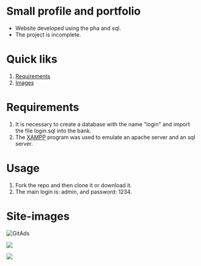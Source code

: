 # Small profile and portfolio

* Website developed using the pha and sql.
* The project is incomplete.
 
# Quick liks
1. [Requirements](#requirements)
2. [Images](#Site-images)

 

# Requirements
1. It is necessary to create a database with the name "login" and import the file login.sql into the bank.
2. The [XAMPP](https://www.apachefriends.org/pt_br/index.html) program was used to emulate an apache server and an sql server.  

# Usage
1. Fork the repo and then clone it or download it.
2. The main login is: admin, and password: 1234.
  
# Site-images
<a> <img src="https://mir-s3-cdn-cf.behance.net/project_modules/fs/2525a9101637051.5f2364dde4e52.png" alt="GitAds"/> </a>

<a> <img src="https://mir-s3-cdn-cf.behance.net/project_modules/fs/44627e101637051.5f2364dde4779.png"/> </a>

<a> <img src="https://mir-s3-cdn-cf.behance.net/project_modules/fs/25d3b0101637051.5f2364dde5523.png"/> </a>
